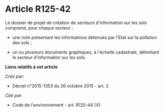 # Article R125-42

Le dossier de projet de création de secteurs d'information sur les sols comprend, pour chaque secteur : 

- une note présentant les informations détenues par l'Etat sur la pollution des sols ; 

- un ou plusieurs documents graphiques, à l'échelle cadastrale, délimitant le secteur d'information sur les sols.

**Liens relatifs à cet article**

_Créé par_:

  - Décret n°2015-1353 du 26 octobre 2015 - art. 2

_Cité par_:

  - Code de l'environnement - art. R125-44 (V)
